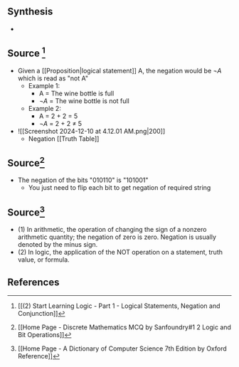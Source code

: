 ## Synthesis
- 
## Source [^1]
- Given a [[Proposition|logical statement]] A, the negation would be $\lnot A$ which is read as "not A" 
	- Example 1:
		- A = The wine bottle is full
		- $\lnot A$ = The wine bottle is not full
	- Example 2:
		- A = 2 + 2 = 5
		- $\lnot A$ = 2 + 2 $\ne$ 5
- ![[Screenshot 2024-12-10 at 4.12.01 AM.png|200]]
	- Negation [[Truth Table]]

## Source[^2]
- The negation of the bits "010110" is "101001"
	- You just need to flip each bit to get negation of required string

## Source[^3]
- (1) In arithmetic, the operation of changing the sign of a nonzero arithmetic quantity; the negation of zero is zero. Negation is usually denoted by the minus sign. 
- (2) In logic, the application of the NOT operation on a statement, truth value, or formula.
## References

[^1]: [[(2) Start Learning Logic - Part 1 - Logical Statements, Negation and Conjunction]]
[^2]: [[Home Page - Discrete Mathematics MCQ by Sanfoundry#1 2 Logic and Bit Operations]]
[^3]: [[Home Page - A Dictionary of Computer Science 7th Edition by Oxford Reference]]